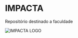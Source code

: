 # **IMPACTA**
 Repositório destinado a faculdade

![IMPACTA LOGO](https://raw.githubusercontent.com/dbgarcia/lmsimpacta/master/core/static/Impacta1.png)